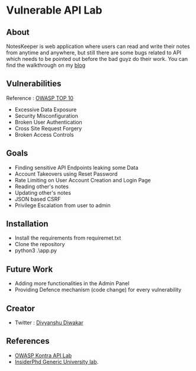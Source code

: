 # Vulnerable API Lab

## About

NotesKeeper is web application where users can read and write their notes from anytime and anywhere, but still there are some bugs related to API which needs to be pointed out before the bad guyz do their work. You can find the walkthrough on my [blog](http://divyanshudiwakar.com)

## Vulnerabilities

Reference : [OWASP TOP 10](https://owasp.org/www-project-api-security/)

-  Excessive Data Exposure
-  Security Misconfiguration
-  Broken User Authentication
-  Cross Site Request Forgery
-  Broken Access Controls

## Goals

- Finding sensitive API Endpoints leaking some Data
- Account Takeovers using Reset Password
- Rate Limiting on User Account Creation and Login Page
- Reading other's notes
- Updating other's notes
- JSON based CSRF
- Privilege Escalation from user to admin

## Installation

- Install the requirements from requiremet.txt
- Clone the repository
- python3 .\app.py

## Future Work

- Adding more functionalities in the Admin Panel
- Providing Defence mechanism (code change) for every vulnerability

## Creator

- Twitter : [Divyanshu Diwakar](https://twitter.com/ddiwakr)

## References

- [OWASP Kontra API Lab](https://application.security/free/owasp-top-10-API) 
- [InsiderPhd Generic University lab](https://github.com/InsiderPhD/Generic-University).
